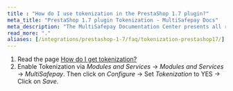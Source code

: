 ```yaml
---
title : "How do I use tokenization in the PrestaShop 1.7 plugin?"
meta_title: "PrestaShop 1.7 plugin Tokenization - MultiSafepay Docs"
meta_description: "The MultiSafepay Documentation Center presents all relevant information about our Plugins and API. You can also find support pages for payment methods, tools and general questions as well as the contact details of our Support and Integration Teams."
read_more: "."
aliases: [/integrations/prestashop-1-7/faq/tokenization-prestashop17/]
---
```


1. Read the page [How do I get tokenization?](/tools/tokenization/tokenization-available-for-plugins)
2. Enable Tokenization via _Modules and Services_ → _Modules and Services_ → _MultiSafepay_. Then click on _Configure_ → Set _Tokenization_ to YES → Click on _Save_.